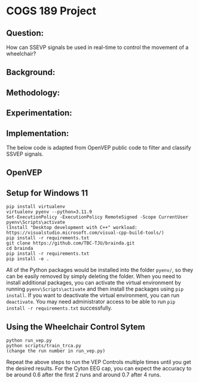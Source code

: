 # COGS 189 Project

## Question: 
How can SSEVP signals be used in real-time to control the movement of a wheelchair? 

## Background:

## Methodology:

## Experimentation:

## Implementation: 

The below code is adapted from OpenVEP public code to filter and classify SSVEP signals.

## OpenVEP

## Setup for Windows 11
```
pip install virtualenv
virtualenv pyenv --python=3.11.9
Set-ExecutionPolicy -ExecutionPolicy RemoteSigned -Scope CurrentUser
pyenv\Scripts\activate
(Install "Desktop development with C++" workload: https://visualstudio.microsoft.com/visual-cpp-build-tools/)
pip install -r requirements.txt
git clone https://github.com/TBC-TJU/brainda.git
cd brainda
pip install -r requirements.txt 
pip install -e .
```
All of the Python packages would be installed into the folder `pyenv/`, so they can be easily removed by simply deleting the folder. When you need to install additional packages, you can activate the virtual environment by running `pyenv\Scripts\activate` and then install the packages using `pip install`. If you want to deactivate the virtual environment, you can run `deactivate`. You may need administrator access to be able to run `pip install -r requirements.txt` successfully.

## Using the Wheelchair Control Sytem
```
python run_vep.py
python scripts/train_trca.py
(change the run number in run_vep.py)
```
Repeat the above steps to run the VEP Controls multiple times until you get the desired results. For the Cyton EEG cap, you can expect the accuracy to be around 0.6 after the first 2 runs and around 0.7 after 4 runs.
